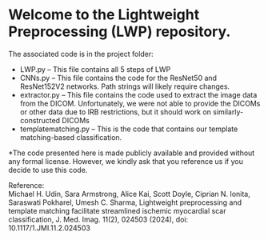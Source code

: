 <h1><b>Welcome to the Lightweight Preprocessing (LWP) repository.</b></h1>

The associated code is in the project folder:

* LWP.py – This file contains all 5 steps of LWP
* CNNs.py – This file contains the code for the ResNet50 and ResNet152V2 networks. Path strings will likely require changes.
* extractor.py – This file contains the code used to extract the image data from the DICOM. Unfortunately, we were not able to provide the DICOMs or other data due to IRB restrictions, but it should work on similarly-constructed DICOMs
* templatematching.py – This is the code that contains our template matching-based classification.
  
  
*The code presented here is made publicly available and provided without any formal license. However, we kindly ask that you reference us if you decide to use this code.

Reference:    
Michael H. Udin, Sara Armstrong, Alice Kai, Scott Doyle, Ciprian N. Ionita, Saraswati Pokharel, Umesh C. Sharma, Lightweight preprocessing and template matching facilitate streamlined ischemic myocardial scar classification, J. Med. Imag. 11(2), 024503 (2024), doi: 10.1117/1.JMI.11.2.024503
